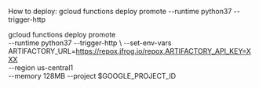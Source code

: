 How to deploy:
gcloud functions deploy promote --runtime python37 --trigger-http

gcloud functions deploy promote \
  --runtime python37 --trigger-http \ 
  --set-env-vars ARTIFACTORY_URL=https://repox.jfrog.io/repox,ARTIFACTORY_API_KEY=XXX \
  --region us-central1 \
  --memory 128MB --project $GOOGLE_PROJECT_ID